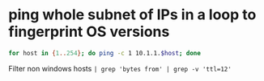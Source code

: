 # ping whole subnet of IPs in a loop to fingerprint OS versions
```bash
for host in {1..254}; do ping -c 1 10.1.1.$host; done
```
Filter non windows hosts `| grep 'bytes from' | grep -v 'ttl=12'`
